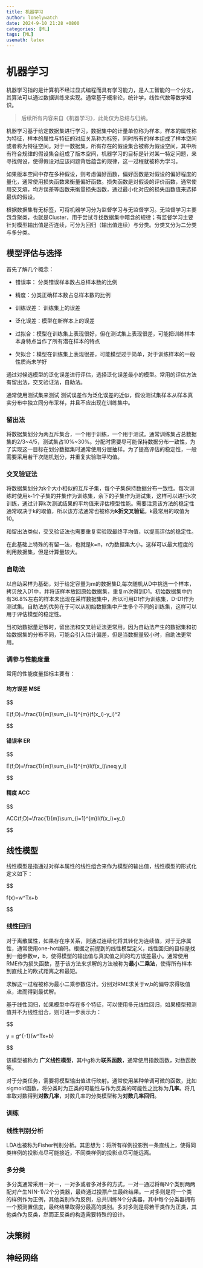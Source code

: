 ```yaml
---
title: 机器学习
author: lonelywatch
date: 2024-9-10 21:28 +0800
categories: [ML]
tags: [ML] 
usemath: latex
---
```


# 机器学习

机器学习指的是计算机不经过显式编程而具有学习能力，是人工智能的一个分支，其算法可以通过数据训练来实现。通常基于概率论，统计学，线性代数等数学知识。

> 后续所有内容来自《机器学习》，此处仅为总结与归纳。

机器学习基于给定数据集进行学习，数据集中的计量单位称为样本，样本的属性称为特征，样本的属性与特征的对应关系称为标签，同时所有的样本组成了样本空间或者称为特征空间。对于一数据集，所有存在的假设集合被称为假设空间，其中所有符合规律的假设集合组成了版本空间，机器学习的目标是针对某一特定问题，来寻找假设，使得假设对应该问题背后蕴含的规律，这一过程就被称为学习。

如果版本空间中存在多种假设，则考虑偏好函数，偏好函数是对假设的偏好程度的量化，通常使用损失函数来衡量偏好函数。损失函数是对假设的评价函数，通常使用交叉熵，均方误差等函数来衡量损失函数，通过最小化对应的损失函数值来选择最优的假设。

根据数据集有无标签，可将机器学习分为监督学习与无监督学习。无监督学习主要包含聚类，也就是Cluster，用于尝试寻找数据集中暗含的规律；有监督学习主要针对模型输出值是否连续，可分为回归（输出值连续）与分类。分类又分为二分类与多分类。

## 模型评估与选择

首先了解几个概念：

- 错误率： 分类错误样本数占总样本数的比例

- 精度：分类正确样本数占总样本数的比例

- 训练误差： 训练集上的误差

- 泛化误差：模型在新样本上的误差

- 过拟合：模型在训练集上表现很好，但在测试集上表现很差，可能把训练样本本身特点当作了所有潜在样本的特点

- 欠拟合：模型在训练集上表现很差，可能模型过于简单，对于训练样本的一般性质尚未学好

通过对候选模型的泛化误差进行评估，选择泛化误差最小的模型。常用的评估方法有留出法，交叉验证法，自助法。

通常使用测试集来测试 测试误差作为泛化误差的近似，假设测试集样本从样本真实分布中独立同分布采样，并且不应出现在训练集中。

### 留出法

将数据集划分为两互斥集合，一个用于训练，一个用于测试。通常训练集占总数据集的2/3~4/5，测试集占10%~30%。分配时需要尽可能保持数据分布一致性，为了实现这一目标在划分数据集时通常使用分层抽样。为了提高评估的稳定性，一般需要采用若干次随机划分，并重复实验取平均值。

### 交叉验证法

将数据集划分为k个大小相似的互斥子集，每个子集保持数据分布一致性。每次训练时使用k-1个子集的并集作为训练集，余下的子集作为测试集，这样可以进行k次训练，通过计算k次测试结果的平均值来评估模型性能。需要注意该方法的稳定性通常取决于k的取值，所以该方法通常也被称为**k折交叉验证**。k最常用的取值为10。

和留出法类似，交叉验证法也需要重复实验取最终平均值，以提高评估的稳定性。

在此基础上特殊的有留一法，也就是k=n，n为数据集大小，这样可以最大程度的利用数据集，但是计算量较大。

### 自助法

以自助采样为基础，对于给定容量为m的数据集D,每次随机从D中挑选一个样本，拷贝放入D1中，并将该样本放回原始数据集，重复m次得到D1。初始数据集中约有36.8%左右的样本未出现在采样数据集中，所以可用D1作为训练集，D-D1作为测试集。自助法的优势在于可以从初始数据集中产生多个不同的训练集，这样可以用于评估模型的稳定性。

当初始数据量足够时，留出法和交叉验证法更常用，因为自助法产生的数据集和初始数据集的分布不同，可能会引入估计偏差，但是当数据量较小时，自助法更常用。

### 调参与性能度量

常用的性能度量指标主要有：

#### 均方误差 MSE

$$

E(f;D)=\frac{1}{m}\sum_{i=1}^{m}(f(x_i)-y_i)^2

$$

#### 错误率 ER

$$

E(f;D)=\frac{1}{m}\sum_{i=1}^{m}I(f(x_i)\neq y_i)

$$

#### 精度 ACC

$$

ACC(f;D)=\frac{1}{m}\sum_{i=1}^{m}I(f(x_i)=y_i)

$$


## 线性模型

线性模型是指通过对样本属性的线性组合来作为模型的输出值，线性模型的形式化定义如下：

$$

f(x)=w^Tx+b

$$

### 线性回归

对于离散属性，如果存在序关系，则通过连续化将其转化为连续值，对于无序属性，通常使用one-hot编码。根据之前提到的线性模型定义，线性回归的目标是找到一组参数w，b，使得模型的输出值与真实值之间的均方误差最小。通常使用RME作为损失函数，基于该方法来求解的方法被称为**最小二乘法**，使得所有样本到直线上的欧式距离之和最短。

求解这一过程被称为最小二乘参数估计。分别对RME求关于w,b的偏导求得极值点，进而得到最优解。

基于线性回归，如果模型中存在多个特征，可以使用多元线性回归，如果模型预测值并不为线性组合，则可进一步表示为：

$$

y = g^{-1}(w^Tx+b)

$$

该模型被称为 **广义线性模型**，其中g称为**联系函数**，通常使用指数函数，对数函数等。

对于分类任务，需要将模型输出值进行映射。通常使用某种单调可微的函数，比如sigmoid函数，将分类时为正类的可能性与作为反类的可能性之比称为**几率**。将几率取对数得到**对数几率**，对数几率的分类模型称为**对数几率回归**。

### 训练



### 线性判别分析

LDA也被称为Fisher判别分析。其思想为：将所有样例投影到一条直线上，使得同类样例的投影点尽可能接近，不同类样例的投影点尽可能远离。

### 多分类

多分类通常采用一对一，一对多或者多对多的方式，一对一通过将每N个类别两两配对产生N(N-1)/2个分类器，最终通过投票产生最终结果。一对多则是将一个类的样例作为正例，其他类别作为反例，总共训练N个分类器，其中每个分类器拥有一个预测置信度，最终结果取得分最高的类别。多对多则是将若干类作为正类，其他类作为反类，然而正反类的构造需要特殊的设计。

## 决策树

## 神经网络